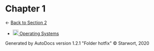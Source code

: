 <style>img{height:18px;margin-bottom:-3px}</style>
# Chapter 1

← [Back to Section 2](..)

- [![MD file](https://img.icons8.com/windows/512/4a90e2/regular-document.png) Operating Systems](operating_systems.html)

Generated by AutoDocs version 1.2.1 "Folder hotfix" © Starwort, 2020
